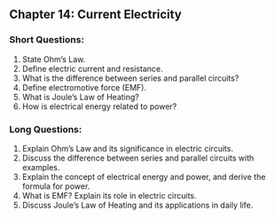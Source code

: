 
## Chapter 14: Current Electricity

### Short Questions:
1. State Ohm’s Law.
2. Define electric current and resistance.
3. What is the difference between series and parallel circuits?
4. Define electromotive force (EMF).
5. What is Joule’s Law of Heating?
6. How is electrical energy related to power?

### Long Questions:
1. Explain Ohm’s Law and its significance in electric circuits.
2. Discuss the difference between series and parallel circuits with examples.
3. Explain the concept of electrical energy and power, and derive the formula for power.
4. What is EMF? Explain its role in electric circuits.
5. Discuss Joule’s Law of Heating and its applications in daily life.
